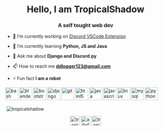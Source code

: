 <h1 align="center">Hello, I am TropicalShadow</h1>
<h3 align="center">A self tought web dev</h3>

- 🔭 I’m currently working on [Discord VSCode Extension](https://github.com/TropicalShadow/PythonDiscordAPIVSCodeExtension)

- 🌱 I’m currently learning **Python, JS and Java**

- 💬 Ask me about **Django and Discord.py**

- 📫 How to reach me **ddlogger123@gmail.com**

- ⚡ Fun fact **I am a robot**

<p align="left"><img src="https://www.vectorlogo.zone/logos/gnu_bash/gnu_bash-icon.svg" alt="bash" width="40" height="40"/> <img src="https://download.blender.org/branding/community/blender_community_badge_white.svg" alt="blender" width="40" height="40"/> <img src="https://devicons.github.io/devicon/devicon.git/icons/bootstrap/bootstrap-plain.svg" alt="bootstrap" width="40" height="40"/> <img src="https://devicons.github.io/devicon/devicon.git/icons/django/django-original.svg" alt="django" width="40" height="40"/> <img src="https://www.vectorlogo.zone/logos/git-scm/git-scm-icon.svg" alt="git" width="40" height="40"/> <img src="https://devicons.github.io/devicon/devicon.git/icons/html5/html5-original-wordmark.svg" alt="html5" width="40" height="40"/> <img src="https://devicons.github.io/devicon/devicon.git/icons/java/java-original-wordmark.svg" alt="java" width="40" height="40"/> <img src="https://devicons.github.io/devicon/devicon.git/icons/javascript/javascript-original.svg" alt="javascript" width="40" height="40"/> <img src="https://devicons.github.io/devicon/devicon.git/icons/linux/linux-original.svg" alt="linux" width="40" height="40"/> <img src="https://devicons.github.io/devicon/devicon.git/icons/mysql/mysql-original-wordmark.svg" alt="mysql" width="40" height="40"/> <img src="https://devicons.github.io/devicon/devicon.git/icons/python/python-original.svg" alt="python" width="40" height="40"/></p><p>&nbsp;<img align="center" src="https://github-readme-stats.vercel.app/api?username=tropicalshadow&show_icons=true" alt="tropicalshadow" /></p>

<p align="center">
<a href="https://codesandbox.io/u/TropicalShadow" target="blank"><img align="center" src="https://cdn.jsdelivr.net/npm/simple-icons@3.0.1/icons/codesandbox.svg" alt="tropicalshadow" height="30" width="30" /></a>
<a href="https://instagram.com/altofalts" target="blank"><img align="center" src="https://cdn.jsdelivr.net/npm/simple-icons@3.0.1/icons/instagram.svg" alt="altofalts" height="30" width="30" /></a>
<a href="https://www.youtube.com/channel/UCaKr8fUeOK0jImubGsII39Q/" target="blank"><img align="center" src="https://cdn.jsdelivr.net/npm/simple-icons@3.0.1/icons/youtube.svg" alt="tropical shadow" height="30" width="30" /></a>
</p>
